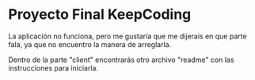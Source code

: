 # Proyecto Final KeepCoding

La aplicación no funciona, pero me gustaría que me dijerais en que parte fala, ya que no
encuentro la manera de arreglarla.

Dentro de la parte "client" encontrarás otro archivo "readme" con las instrucciones para iniciarla.
